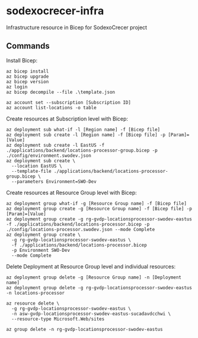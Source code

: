 # sodexocrecer-infra
Infrastructure resource in Bicep for SodexoCrecer project

## Commands

Install Bicep:

```
az bicep install
az bicep upgrade
az bicep version
az login
az bicep decompile --file .\template.json

az account set --subscription [Subscription ID]
az account list-locations -o table
```

Create resources at Subscription level with Bicep:

```
az deployment sub what-if -l [Region name] -f [Bicep file]
az deployment sub create -l [Region name] -f [Bicep file] -p [Param]=[Value]
az deployment sub create -l EastUS -f ./applications/backend/locations-processor-group.bicep -p ./config/environment.swodev.json
az deployment sub create \
  --location EastUS \
  --template-file ./applications/backend/locations-processor-group.bicep \
  --parameters Environment=SWO-Dev
```

Create resources at Resource Group level with Bicep:

```
az deployment group what-if -g [Resource Group name] -f [Bicep file]
az deployment group create -g [Resource Group name] -f [Bicep file] -p [Param]=[Value]
az deployment group create -g rg-gvdp-locationsprocessor-swodev-eastus -f ./applications/backend/locations-processor.bicep -p ./config/locations-processor.swodev.json --mode Complete
az deployment group create \
  -g rg-gvdp-locationsprocessor-swodev-eastus \
  -f ./applications/backend/locations-processor.bicep
  -p Environment SWO-Dev
  --mode Complete
```

Delete Deployment at Resource Group level and individual resources:

```
az deployment group delete -g [Resource Group name] -n [Deployment name]
az deployment group delete -g rg-gvdp-locationsprocessor-swodev-eastus -n locations-processor

az resource delete \
  -g rg-gvdp-locationsprocessor-swodev-eastus \
  -n asw-gvdp-locationsprocessor-swodev-eastus-sucadavdcchwi \
  --resource-type Microsoft.Web/sites

az group delete -n rg-gvdp-locationsprocessor-swodev-eastus
```